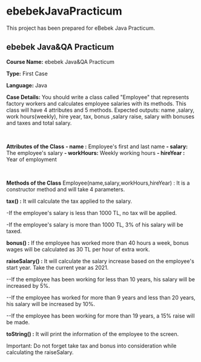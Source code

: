 # ebebekJavaPracticum
This project has been prepared for eBebek Java Practicum.


## ebebek Java&QA Practicum  
  

**Course Name:**  ebebek Java&QA Practicum 
  

**Type:**  First Case
  

**Language:**  Java
  



  
**Case Details:** You should write a class called "Employee" that represents factory workers and calculates employee salaries with its methods. This class will have 4 attributes and 5 methods. Expected outputs: name ,salary, work hours(weekly), hire year, tax, bonus ,salary raise, salary with bonuses and taxes and total salary.  
  

<br/>  

**Attributes of the Class**
**- name :** Employee's first and last name
**- salary:** The employee's salary
**- workHours:** Weekly working hours
**- hireYear :** Year of employment

<br/>  


**Methods of the Class**
Employee(name,salary,workHours,hireYear) : It is a constructor method and will take 4 parameters.

**tax() :** It will calculate the tax applied to the salary.

-If the employee's salary is less than 1000 TL, no tax will be applied.

-If the employee's salary is more than 1000 TL, 3% of his salary will be taxed.

**bonus() :** If the employee has worked more than 40 hours a week, bonus wages will be calculated as 30 TL per hour of extra work.

**raiseSalary() :** It will calculate the salary increase based on the employee's start year. Take the current year as 2021.

--If the employee has been working for less than 10 years, his salary will be increased by 5%.

--If the employee has worked for more than 9 years and less than 20 years, his salary will be increased by 10%.

--If the employee has been working for more than 19 years, a 15% raise will be made.

**toString() :** It will print the information of the employee to the screen.


Important: Do not forget take tax and bonus into consideration while calculating the raiseSalary.
